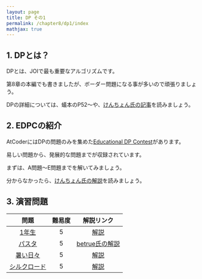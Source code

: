 ```yaml
---
layout: page
title: DP その1
permalink: /chapter8/dp1/index
mathjax: true
---
```


## 1. DPとは？

DPとは、JOIで最も重要なアルゴリズムです。

第8章の本編でも書きましたが、ボーダー問題になる事が多いので頑張りましょう。

DPの詳細については、蟻本のP52〜や、[けんちょん氏の記事](https://qiita.com/drken/items/a5e6fe22863b7992efdb)を読みましょう。

## 2. EDPCの紹介

AtCoderにはDPの問題のみを集めた[Educational DP Contest](https://atcoder.jp/contests/dp)があります。

易しい問題から、発展的な問題までが収録されています。

まずは、A問題〜E問題までを解いてみましょう。

分からなかったら、[けんちょん氏の解説](https://qiita.com/drken/items/dc53c683d6de8aeacf5a)を読みましょう。

## 3. 演習問題


| 問題 | 難易度 | 解説リンク |
| :----: | :----: | :----: |
| [1年生](https://atcoder.jp/contests/joi2011yo/tasks/joi2011yo_d) | 5 | [解説](https://kaage.hatenablog.com/entry/2020/05/03/224722)|
| [パスタ](https://atcoder.jp/contests/joi2012yo/tasks/joi2012yo_d) | 5 | [betrue氏の解説](https://betrue12.hateblo.jp/entry/2020/03/29/232441)|
| [暑い日々](https://kaage.hatenablog.com/entry/2020/05/03/224747) | 5 | [解説](https://kaage.hatenablog.com/entry/2020/05/03/224747) |
| [シルクロード](https://atcoder.jp/contests/joi2015yo/tasks/joi2015yo_d) | 5 | [解説](https://kaage.hatenablog.com/entry/2020/05/03/224758)|